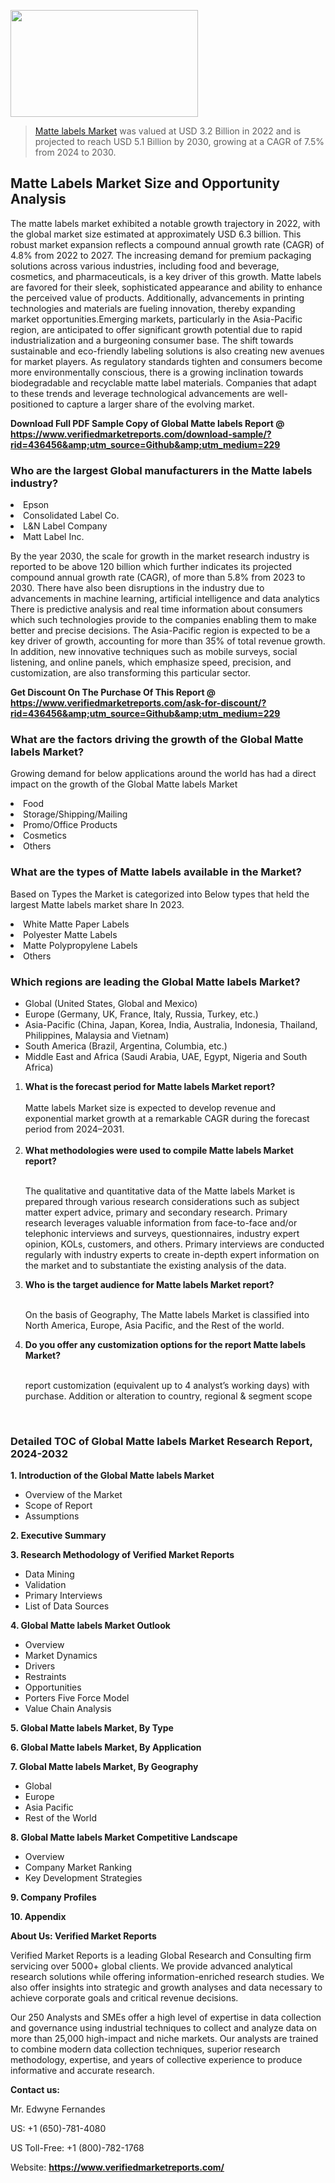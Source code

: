 <img src="https://ffe5etoiles.com/wp-content/uploads/2024/12/MST1-300x171.png" alt="" width="300" height="171" class="alignnone size-medium wp-image-20088" /><blockquote><p><p><a href="https://www.verifiedmarketreports.com/download-sample/?rid=436456&utm_source=Github&utm_medium=229" target="_blank">Matte labels Market</a> was valued at USD 3.2 Billion in 2022 and is projected to reach USD 5.1 Billion by 2030, growing at a CAGR of 7.5% from 2024 to 2030.</p></blockquote><p><h2>Matte Labels Market Size and Opportunity Analysis</h2>The matte labels market exhibited a notable growth trajectory in 2022, with the global market size estimated at approximately USD 6.3 billion. This robust market expansion reflects a compound annual growth rate (CAGR) of 4.8% from 2022 to 2027. The increasing demand for premium packaging solutions across various industries, including food and beverage, cosmetics, and pharmaceuticals, is a key driver of this growth. Matte labels are favored for their sleek, sophisticated appearance and ability to enhance the perceived value of products. Additionally, advancements in printing technologies and materials are fueling innovation, thereby expanding market opportunities.Emerging markets, particularly in the Asia-Pacific region, are anticipated to offer significant growth potential due to rapid industrialization and a burgeoning consumer base. The shift towards sustainable and eco-friendly labeling solutions is also creating new avenues for market players. As regulatory standards tighten and consumers become more environmentally conscious, there is a growing inclination towards biodegradable and recyclable matte label materials. Companies that adapt to these trends and leverage technological advancements are well-positioned to capture a larger share of the evolving market.</p><p class=""><strong>Download Full PDF Sample Copy of Global Matte labels Report @ <a href="https://www.verifiedmarketreports.com/download-sample/?rid=436456&amp;utm_source=Github&amp;utm_medium=229" target="_blank">https://www.verifiedmarketreports.com/download-sample/?rid=436456&amp;utm_source=Github&amp;utm_medium=229</a></strong></p><h3 id="" class="">Who are the largest Global manufacturers in the Matte labels industry?</h3><p><li>Epson</li><li> Consolidated Label Co.</li><li> L&N Label Company</li><li> Matt Label Inc.</li></p><div class=""><div class="" dir="" data-message-author-role="" data-message-id="" data-message-model-slug=""><div class=""><div class=""><div class=""><div class="" dir="" data-message-author-role="" data-message-id="" data-message-model-slug=""><div class=""><div class=""><p>By the year 2030, the scale for growth in the market research industry is reported to be above 120 billion which further indicates its projected compound annual growth rate (CAGR), of more than 5.8% from 2023 to 2030. There have also been disruptions in the industry due to advancements in machine learning, artificial intelligence and data analytics There is predictive analysis and real time information about consumers which such technologies provide to the companies enabling them to make better and precise decisions. The Asia-Pacific region is expected to be a key driver of growth, accounting for more than 35% of total revenue growth. In addition, new innovative techniques such as mobile surveys, social listening, and online panels, which emphasize speed, precision, and customization, are also transforming this particular sector.</p><p><strong>Get Discount On The Purchase Of This Report @&nbsp; <a href="https://www.verifiedmarketreports.com/ask-for-discount/?rid=436456&amp;utm_source=Github&amp;utm_medium=229" target="_blank">https://www.verifiedmarketreports.com/ask-for-discount/?rid=436456&amp;utm_source=Github&amp;utm_medium=229</a></strong></p></div></div></div></div></div></div></div></div><h3 id="" class="">What are the factors driving the growth of the Global Matte labels Market?</h3><p id="" class="">Growing demand for below applications around the world has had a direct impact on the growth of the Global Matte labels Market</p><p id="" class=""><li>Food</li><li> Storage/Shipping/Mailing</li><li> Promo/Office Products</li><li> Cosmetics</li><li> Others</li></p><h3 id="" class="">What are the types of Matte labels available in the Market?</h3><p id="" class="">Based on Types the Market is categorized into Below types that held the largest Matte labels market share In 2023.</p><p id="" class=""><li>White Matte Paper Labels</li><li> Polyester Matte Labels</li><li> Matte Polypropylene Labels</li><li> Others</li></p><h3 id="" class="">Which regions are leading the Global Matte labels Market?</h3><ul><li>Global (United States, Global and Mexico)</li><li>Europe (Germany, UK, France, Italy, Russia, Turkey, etc.)</li><li>Asia-Pacific (China, Japan, Korea, India, Australia, Indonesia, Thailand, Philippines, Malaysia and Vietnam)</li><li>South America (Brazil, Argentina, Columbia, etc.)</li><li>Middle East and Africa (Saudi Arabia, UAE, Egypt, Nigeria and South Africa)</li></ul><p><ol><li><strong>What is the forecast period for Matte labels Market report?<br /></strong><br /><span data-sheets-root="1" data-sheets-value="{&quot;1&quot;:2,&quot;2&quot;:&quot;XXXX size is expected to develop revenue and exponential market growth at a remarkable CAGR during the forecast period from 2024&ndash;2030.&quot;}" data-sheets-userformat="{&quot;2&quot;:12674,&quot;4&quot;:{&quot;1&quot;:2,&quot;2&quot;:16776960},&quot;10&quot;:2,&quot;11&quot;:0,&quot;15&quot;:&quot;Arial&quot;,&quot;16&quot;:12}">Matte labels Market size is expected to develop revenue and exponential market growth at a remarkable CAGR during the forecast period from 2024&ndash;2031.</span><br /><br /></li><li><strong>What methodologies were used to compile Matte labels Market report?<br /><br /></strong><p>The qualitative and quantitative data of the&nbsp;Matte labels Market is prepared through various research considerations such as subject matter expert advice, primary and secondary research. Primary research leverages valuable information from face-to-face and/or telephonic interviews and surveys, questionnaires, industry expert opinion, KOLs, customers, and others. Primary interviews are conducted regularly with industry experts to create in-depth expert information on the market and to substantiate the existing analysis of the data.&nbsp;</p></li><li><strong>Who is the target audience for Matte labels Market report?<br /><br /></strong><p>On the basis of Geography, The&nbsp;Matte labels Market is classified into North America, Europe, Asia Pacific, and the Rest of the world.</p></li><li><strong>Do you offer any customization options for the report Matte labels Market?<br /><br /></strong><p>report customization (equivalent up to 4 analyst&rsquo;s working days) with purchase. Addition or alteration to country, regional &amp; segment scope</p><p>&nbsp;</p></li></ol></p><h3 id="" class="">Detailed TOC of Global Matte labels Market Research Report, 2024-2032</h3><p id="" class=""><strong>1. Introduction of the Global Matte labels Market</strong></p><ul><li>Overview of the Market</li><li>Scope of Report</li><li>Assumptions</li></ul><p id="" class=""><strong>2. Executive Summary</strong></p><p id="" class=""><strong>3. Research Methodology of&nbsp;Verified Market Reports</strong></p><ul><li>Data Mining</li><li>Validation</li><li>Primary Interviews</li><li>List of Data Sources</li></ul><p id="" class=""><strong>4. Global Matte labels Market Outlook</strong></p><ul><li>Overview</li><li>Market Dynamics</li><li>Drivers</li><li>Restraints</li><li>Opportunities</li><li>Porters Five Force Model</li><li>Value Chain Analysis</li></ul><p id="" class=""><strong>5. Global Matte labels Market, By&nbsp;Type</strong></p><p id="" class=""><strong>6. Global Matte labels Market, By Application</strong></p><p id="" class=""><strong>7. Global Matte labels Market, By Geography</strong></p><ul><li>Global</li><li>Europe</li><li>Asia Pacific</li><li>Rest of the World</li></ul><p id="" class=""><strong>8. Global Matte labels Market Competitive Landscape</strong></p><ul><li>Overview</li><li>Company Market Ranking</li><li>Key Development Strategies</li></ul><p id="" class=""><strong>9. Company Profiles</strong></p><p id="" class=""><strong>10. Appendix</strong></p><p id="" class=""><strong>About Us: Verified Market Reports</strong></p><p id="" class="">Verified Market Reports is a leading Global Research and Consulting firm servicing over 5000+ global clients. We provide advanced analytical research solutions while offering information-enriched research studies. We also offer insights into strategic and growth analyses and data necessary to achieve corporate goals and critical revenue decisions.</p><p id="" class="">Our 250 Analysts and SMEs offer a high level of expertise in data collection and governance using industrial techniques to collect and analyze data on more than 25,000 high-impact and niche markets. Our analysts are trained to combine modern data collection techniques, superior research methodology, expertise, and years of collective experience to produce informative and accurate research.</p><p id="" class=""><strong>Contact us:</strong></p><p id="" class="">Mr. Edwyne Fernandes</p><p id="" class="">US: +1 (650)-781-4080</p><p id="" class="">US Toll-Free: +1 (800)-782-1768</p><p id="" class="">Website: <a target="" data-test-app-aware-link=""><strong>https://www.verifiedmarketreports.com/</strong></a></p>
